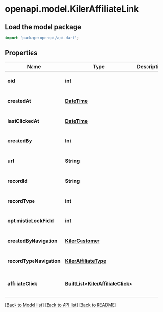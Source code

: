 # openapi.model.KilerAffiliateLink

## Load the model package
```dart
import 'package:openapi/api.dart';
```

## Properties
Name | Type | Description | Notes
------------ | ------------- | ------------- | -------------
**oid** | **int** |  | [optional] [default to null]
**createdAt** | [**DateTime**](DateTime.md) |  | [optional] [default to null]
**lastClickedAt** | [**DateTime**](DateTime.md) |  | [optional] [default to null]
**createdBy** | **int** |  | [optional] [default to null]
**url** | **String** |  | [optional] [default to null]
**recordId** | **String** |  | [optional] [default to null]
**recordType** | **int** |  | [optional] [default to null]
**optimisticLockField** | **int** |  | [optional] [default to null]
**createdByNavigation** | [**KilerCustomer**](KilerCustomer.md) |  | [optional] [default to null]
**recordTypeNavigation** | [**KilerAffiliateType**](KilerAffiliateType.md) |  | [optional] [default to null]
**affiliateClick** | [**BuiltList&lt;KilerAffiliateClick&gt;**](KilerAffiliateClick.md) |  | [optional] [default to const []]

[[Back to Model list]](../README.md#documentation-for-models) [[Back to API list]](../README.md#documentation-for-api-endpoints) [[Back to README]](../README.md)



